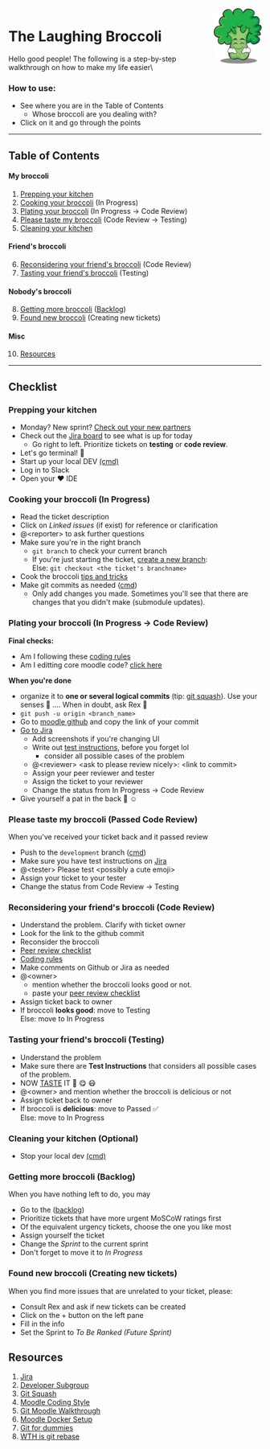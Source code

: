 <img align="right" height="110" src="laughing_broccoli.jpg">

# The Laughing Broccoli 

Hello good people!
The following is a step-by-step walkthrough on how to make my life easier\
### How to use:
* See where you are in the Table of Contents
  * Whose broccoli are you dealing with?
* Click on it and go through the points

----

## Table of Contents
#### My broccoli
1. [Prepping your kitchen](#prepping-your-kitchen)
2. [Cooking your broccoli](#cooking-your-broccoli-in-progress) (In Progress)
3. [Plating your broccoli](#plating-your-broccoli-in-progress--code-review) (In Progress &#8594; Code Review)
4. [Please taste my broccoli](#please-taste-my-broccoli-passed-code-review) (Code Review &#8594; Testing)
7. [Cleaning your kitchen](#cleaning-your-kitchen-optional)
#### Friend's broccoli
6. [Reconsidering your friend's broccoli](#reconsidering-your-friends-broccoli-code-review) (Code Review)
7. [Tasting your friend's broccoli](#tasting-your-friends-broccoli-testing) (Testing)
#### Nobody's broccoli
8. [Getting more broccoli](#getting-more-broccoli-backlog) ([Backlog](https://ucla-ccle.atlassian.net/secure/RapidBoard.jspa?rapidView=1&projectKey=CCLE&view=planning.nodetail))
9. [Found new broccoli](#found-new-broccoli-creating-new-tickets) (Creating new tickets)
#### Misc
10. [Resources](#resources)

----

## Checklist

### Prepping your kitchen
- Monday? New sprint? [Check out your new partners](https://ccle.ucla.edu/mod/page/view.php?id=815435)
- Check out the [Jira board](https://ucla-ccle.atlassian.net/secure/RapidBoard.jspa?rapidView=1&projectKey=CCLE) to see what is up for today
  - Go right to left. Prioritize tickets on **testing** or **code review**.
- Let's go terminal! :muscle:
- Start up your local DEV [(cmd)](docker_tips.md#start-container)
- Log in to Slack
- Open your :heart: IDE


### Cooking your broccoli (In Progress)
- Read the ticket description
- Click on *Linked issues* (if exist) for reference or clarification
- @\<reporter\> to ask further questions
- Make sure you're in the right branch
  - `git branch` to check your current branch
  - If you're just starting the ticket, [create a new branch](git_stuff.md#create-a-new-branch-off-master): \
    Else: `git checkout <the ticket's branchname>`
- Cook the broccoli [tips and tricks](cooking_tips.md)
- Make git commits as needed ([cmd](git_stuff.md#commit-files-you-changed))
  - Only add changes you made. Sometimes you'll see that there are changes that you didn't make (submodule updates).

### Plating your broccoli (In Progress &#8594; Code Review)
**Final checks:**
* Am I following these [coding rules](cooking_rules.md#coding-rules)
* Am I editting core moodle code? [click here](cooking_rules.md#what-to-do)

**When you're done** 
- organize it to **one or several logical commits** (tip: [git squash](git_stuff.md#squashing-commits)). Use your senses :massage: .... When in doubt, ask Rex :raising_hand:
- `git push -u origin <branch_name>`
- Go to [moodle github](https://github.com/ucla/moodle) and copy the link of your commit
- [Go to Jira](https://ucla-ccle.atlassian.net/secure/RapidBoard.jspa?rapidView=1&projectKey=CCLE)
  - Add screenshots if you're changing UI
  - Write out [test instructions](), before you forget lol
    - consider all possible cases of the problem
  - @\<reviewer\> \<ask to please review nicely\>: \<link to commit\>
  - Assign your peer reviewer and tester
  - Assign the ticket to your reviewer
  - Change the status from In Progress &#8594; Code Review
- Give yourself a pat in the back :clap: :relaxed:

### Please taste my broccoli (Passed Code Review)
When you've received your ticket back and it passed review
- Push to the `development` branch ([cmd](git_stuff.md#pushing-to-development))
- Make sure you have test instructions on [Jira](https://ucla-ccle.atlassian.net/secure/RapidBoard.jspa?rapidView=1&projectKey=CCLE)
- @\<tester\> Please test \<possibly a cute emoji\>
- Assign your ticket to your tester
- Change the status from Code Review &#8594; Testing

### Reconsidering your friend's broccoli (Code Review)
- Understand the problem. Clarify with ticket owner
- Look for the link to the github commit
- Reconsider the broccoli
- [Peer review checklist](peer_review.md#peer-review-checklist)
- [Coding rules](cooking_rules.md#coding-rules)
- Make comments on Github or Jira as needed
- @\<owner\>
  - mention whether the broccoli looks good or not.
  - paste your [peer review checklist](peer_review.md#peer-review-checklist)
- Assign ticket back to owner
- If broccoli **looks good**: move to Testing\
  Else: move to In Progress

### Tasting your friend's broccoli (Testing)
- Understand the problem
- Make sure there are **Test Instructions** that considers all possible cases of the problem.
- NOW [TASTE](https://test.ccle.ucla.edu/) IT :tongue: :yum: :mask: 
- @\<owner\> and mention whether the broccoli is delicious or not
- Assign ticket back to owner
- If broccoli is **delicious**: move to Passed :white_check_mark:\
  Else: move to In Progress

### Cleaning your kitchen (Optional)
- Stop your local dev [(cmd)](docker_tips.md#stop-container)

### Getting more broccoli (Backlog)
When you have nothing left to do, you may 
* Go to the ([backlog](https://ucla-ccle.atlassian.net/secure/RapidBoard.jspa?rapidView=1&projectKey=CCLE&view=planning.nodetail)) 
* Prioritize tickets that have more urgent MoSCoW ratings first
* Of the equivalent urgency tickets, choose the one you like most
* Assign yourself the ticket
* Change the *Sprint* to the current sprint
* Don't forget to move it to *In Progress*
### Found new broccoli (Creating new tickets)
When you find more issues that are unrelated to your ticket, please:
* Consult Rex and ask if new tickets can be created
* Click on the + button on the left pane
* Fill in the info
* Set the Sprint to *To Be Ranked (Future Sprint)*

## Resources
1. [Jira](https://ucla-ccle.atlassian.net/secure/RapidBoard.jspa?rapidView=1&projectKey=CCLE)
2. [Developer Subgroup](https://ccle.ucla.edu/course/view/CCLE_Subgroups?section=2)
3. [Git Squash](http://gitready.com/advanced/2009/02/10/squashing-commits-with-rebase.html)
4. [Moodle Coding Style](https://docs.moodle.org/dev/Coding_style)
5. [Git Moodle Walkthrough](https://kb.ucla.edu/articles/ucla-git-walkthrough-for-moodle)
6. [Moodle Docker Setup](https://github.com/ccle/moodle-docker)
7. [Git for dummies](https://github.com/k88hudson/git-flight-rules#flight-rules-for-git)
8. [WTH is git rebase](https://git-rebase.io/)
